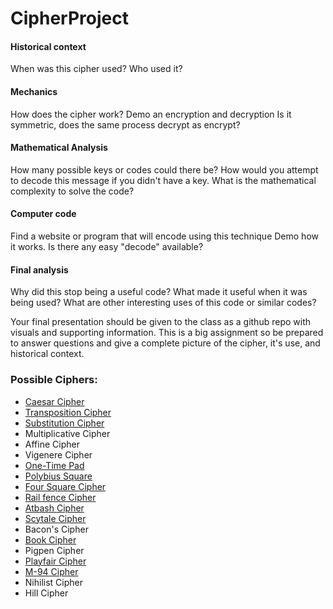 # CipherProject



#### Historical context
  When was this cipher used? Who used it?
#### Mechanics
  How does the cipher work?
  Demo an encryption and decryption
  Is it symmetric, does the same process decrypt as encrypt?
#### Mathematical Analysis
  How many possible keys or codes could there be?
  How would you attempt to decode this message if you didn't have a key.
  What is the mathematical complexity to solve the code?
#### Computer code
  Find a website or program that will encode using this technique
  Demo how it works.
  Is there any easy "decode" available?
#### Final analysis
  Why did this stop being a useful code?
  What made it useful when it was being used?
  What are other interesting uses of this code or similar codes?

Your final presentation should be given to the class as a github repo with visuals and supporting information. This is a big assignment so be prepared to answer questions and give a complete picture of the cipher, it's use, and historical context.

### Possible Ciphers:
- [Caesar Cipher](https://github.com/EPHS-CyberSecurity-2020-Hour1/CipherProject/blob/caesar_cipher/caesar-history)
- [Transposition Cipher](https://github.com/EPHS-CyberSecurity-2020-Hour1/CipherProject/blob/main/transposition_history.md)
- [Substitution Cipher](substitution_history.md)
- Multiplicative Cipher
- Affine Cipher
- Vigenere Cipher
- [One-Time Pad](https://github.com/EPHS-CyberSecurity-2020-Hour1/CipherProject/blob/one-time-pad/one-time-pad_history.md)
- [Polybius Square](https://github.com/EPHS-CyberSecurity-2020-Hour1/CipherProject/blob/main/Polybius_history.md)
- [Four Square Cipher](https://github.com/EPHS-CyberSecurity-2020-Hour1/CipherProject/blob/foursquarecipher/foursquarecipher_history.md)
- [Rail fence Cipher](https://github.com/EPHS-CyberSecurity-2020-Hour1/CipherProject/blob/rail-fence/rail-fence_history.md)
- [Atbash Cipher](atbash_history.md)
- [Scytale Cipher](scytale_history.md)
- Bacon's Cipher
- [Book Cipher](https://github.com/EPHS-CyberSecurity-2020-Hour1/CipherProject/blob/BookCipher/book_history.md)
- Pigpen Cipher
- [Playfair Cipher](https://github.com/EPHS-CyberSecurity-2020-Hour1/CipherProject/blob/Playfaircipher.MD/Playfair_historicalcontext.md)
- [M-94 Cipher](M-94_HistoricalContext.md)
- Nihilist Cipher
- Hill Cipher

